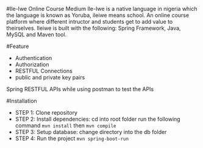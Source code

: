 #Ile-Iwe Online Course Medium
Ile-Iwe is a native language in nigeria which the language is known as Yoruba, ileiwe means school. An online course platform where different intructor and students get to add value to theirselves.
Ileiwe is built with the following: Spring Framework, Java, MySQL and Maven tool.

#Feature
- Authentication
- Authorization
- RESTFUL Connections
- public and private key pairs

Spring RESTFUL APIs while using postman to test the APIs

#Installation
- STEP 1: Clone repository
- STEP 2: Install dependencies: cd into root folder run the following command `mvn install` then `mvn compile`
- STEP 3: Setup database: change directory into the db folder
- STEP 4: Run the project `mvn spring-boot-run`